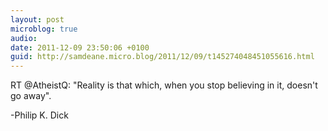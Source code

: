 ```yaml
---
layout: post
microblog: true
audio: 
date: 2011-12-09 23:50:06 +0100
guid: http://samdeane.micro.blog/2011/12/09/t145274048451055616.html
---
```

RT @AtheistQ: "Reality is that which, when you stop believing in it, doesn't go away".

-Philip K. Dick
